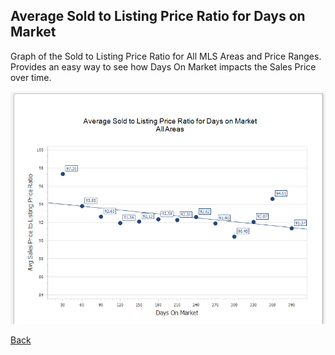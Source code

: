 ## Average Sold to Listing Price Ratio for Days on Market

Graph of the Sold to Listing Price Ratio for All MLS Areas and Price Ranges. Provides an easy way to see how Days On Market impacts the Sales Price over time.

![avg_sold_to_listing](../../images/reda_rpt_avg_sold_to_listing.PNG)

[Back](../report-types.md)
